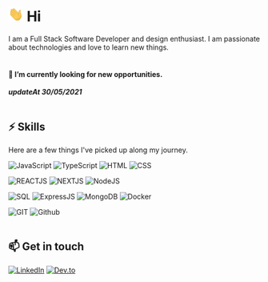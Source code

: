 # <img src="https://raw.githubusercontent.com/ABSphreak/ABSphreak/master/gifs/Hi.gif" width="30px"> Hi

I am a Full Stack Software Developer and design enthusiast. I am passionate about technologies and love to learn new things.
<br/>
<br/>
#### 🔭 I’m currently looking for new opportunities.
**_updateAt 30/05/2021_**
<br/>
<br/>
## ⚡ Skills

Here are a few things I've picked up along my journey.

![JavaScript](https://img.shields.io/badge/JavaScript-F7DF1E?style=for-the-badge&logo=javascript&logoColor=black) ![TypeScript](https://img.shields.io/badge/TypeScript-007ACC?style=for-the-badge&logo=typescript&logoColor=white) ![HTML](https://img.shields.io/badge/HTML5-E34F26?style=for-the-badge&logo=html5&logoColor=white) ![CSS](https://img.shields.io/badge/CSS-239120?&style=for-the-badge&logo=css3&logoColor=white) 

![REACTJS](https://img.shields.io/badge/react-06bcee?style=for-the-badge&logo=react&logoColor=black) ![NEXTJS](https://img.shields.io/badge/next.js-000000?style=for-the-badge&logo=next.js&logoColor=black) ![NodeJS](https://img.shields.io/badge/Node.js-43853D?style=for-the-badge&logo=node.js&logoColor=white) 

![SQL](https://img.shields.io/badge/-SQL-000?style=for-the-badge&logo=MySQL&logoColor=4479A1) ![ExpressJS](https://img.shields.io/badge/Express.js-404D59?style=for-the-badge) ![MongoDB](https://img.shields.io/badge/MongoDB-4EA94B?style=for-the-badge&logo=mongodb&logoColor=white) ![Docker](https://img.shields.io/badge/docker%20-%230db7ed.svg?&style=for-the-badge&logo=docker&logoColor=white) 

![GIT](https://img.shields.io/badge/git%20-%23F05033.svg?&style=for-the-badge&logo=git&logoColor=white) ![Github](https://img.shields.io/badge/github%20-%23121011.svg?&style=for-the-badge&logo=github&logoColor=white)
<br/>
<br/>
## 📫 Get in touch
[![LinkedIn](https://img.shields.io/badge/LinkedIn-0077B5?style=for-the-badge&logo=linkedin&logoColor=white)](https://in.linkedin.com/in/mmarinhomac) [![Dev.to](https://img.shields.io/badge/PORTFOLIO-0A0A0A?style=for-the-badge&logo=PORTFOLIO&logoColor=white)](https://mmarinhomac.vercel.app/)
